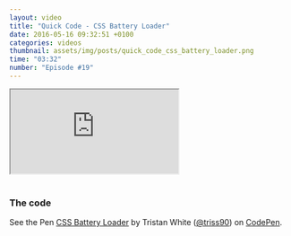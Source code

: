 ```yaml
---
layout: video
title: "Quick Code - CSS Battery Loader"
date: 2016-05-16 09:32:51 +0100
categories: videos
thumbnail: assets/img/posts/quick_code_css_battery_loader.png
time: "03:32"
number: "Episode #19"
---
```


<div class="responsive-video">
   <iframe src="https://www.youtube.com/embed/knsflx3w9Kg"></iframe>
</div>

<br>

### The code

<p data-height="300" data-theme-id="16012" data-slug-hash="oxWRzz" data-default-tab="result" data-user="triss90" data-embed-version="2" class="codepen">See the Pen <a href="http://codepen.io/triss90/pen/oxWRzz/">CSS Battery Loader</a> by Tristan  White (<a href="http://codepen.io/triss90">@triss90</a>) on <a href="http://codepen.io">CodePen</a>.</p>
<script async src="//assets.codepen.io/assets/embed/ei.js"></script>
